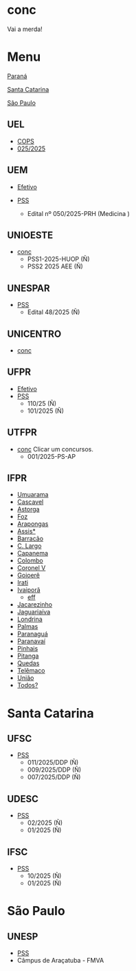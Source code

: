 # conc
Vai a merda!

# Menu
[Paraná](https://github.com/rafauem/conc/#UEL)

[Santa Catarina](https://github.com/rafauem/conc/#UFSC)

[São Paulo](https://github.com/rafauem/conc/#UNESP)

## UEL
- [COPS](https://www.cops.uel.br/)
- [025/2025](https://www.cops.uel.br/v2/Selecao/DetalharSelecao/Selecao/367) 

## UEM
- [Efetivo](https://prh.uem.br/res/concurso-publico-docente-novo)
  
- [PSS](https://prh.uem.br/res/em-andamento-docentes)

    - Edital nº 050/2025-PRH (Medicina )

## UNIOESTE
- [conc](https://concursos.unioeste.br/)
  - PSS1-2025-HUOP (Ñ)
  - PSS2 2025 AEE (Ñ)

## UNESPAR
- [PSS](https://progesp.unespar.edu.br/menu-principal/concursos-publicos)
  - Edital 48/2025 (Ñ)

## UNICENTRO
- [conc](https://www2.unicentro.br/concursos/)

## UFPR
- [Efetivo](https://progepe.ufpr.br/a/concursos/docente/concursos_publicos/concursos.html)
- [PSS](https://progepe.ufpr.br/a/concursos/docente/concursos_publicos/testes_seletivos.html)
  - 110/25 (Ñ)
  - 101/2025 (Ñ)

## UTFPR
- [conc](https://www.utfpr.edu.br/editais) Clicar um concursos.
  - 001/2025-PS-AP

## IFPR
- [Umuarama](https://ifpr.edu.br/umuarama/concursos/professor-substituto/)
- [Cascavel](https://ifpr.edu.br/cascavel/pss-4/)
- [Astorga](https://ifpr.edu.br/astorga/menu-principal/concursos-e-processos-seletivos/)
- [Foz](https://ifpr.edu.br/foz-do-iguacu/pss-professor-substituto/)
- [Arapongas](https://ifpr.edu.br/arapongas/institucional/processos-seletivos/)
- [Assis*](https://ifpr.edu.br/assis-chateaubriand/menu-institucional/gt-pessoas/editais/concursos/)
- [Barracão](https://ifpr.edu.br/barracao/institucional/docinstitucional/concursos-e-processos-seletivos/)
- [C. Largo](https://ifpr.edu.br/campo-largo/concursos-processos-seletivos/pss-professor-substituto/)
- [Capanema](https://ifpr.edu.br/capanema/docinstitucional/editais/)
- [Colombo](https://ifpr.edu.br/colombo/editais-e-portarias/)
- [Coronel V](https://ifpr.edu.br/coronel-vivida/documentos-institucionais/editais/)
- [Goioerê](https://ifpr.edu.br/goioere/docinstitucional/processo-seletivo-pss-professor-substituto/)
- [Irati](https://ifpr.edu.br/irati/documentos-institucionais/editais/)
- [Ivaiporã](https://ifpr.edu.br/trabalhe-no-ifpr/processo-seletivo-simplificado/professor-substituto/)
    - [eff](https://ifpr.edu.br/trabalhe-no-ifpr/concursos-publicos/concursos-publicos-docentes/)
- [Jacarezinho]()
- [Jaguariaíva]()
- [Londrina]()
- [Palmas]()
- [Paranaguá]()
- [Paranavaí]()
- [Pinhais]()
- [Pitanga]()
- [Quedas]()
- [Telêmaco]()
- [União]()
- [Todos?](https://ifpr.edu.br/trabalhe-no-ifpr/processo-seletivo-simplificado/professor-substituto/professor-substituto-2025/)

# Santa Catarina

## UFSC
- [PSS](https://concursos.ufsc.br/)
  - 011/2025/DDP (Ñ)
  - 009/2025/DDP (Ñ)
  - 007/2025/DDP (Ñ)

## UDESC
- [PSS](https://www.udesc.br/concursospublicos/processoseletivos/2025)
  - 02/2025 (Ñ)
  - 01/2025 (Ñ)

## IFSC
- [PSS](https://www.ifsc.edu.br/contratacao-de-professores)
  - 10/2025 (Ñ)
  - 01/2025 (Ñ)

# São Paulo

## UNESP
- [PSS](https://inscricoes.unesp.br/concurso/inscricao-aberta)
- Câmpus de Araçatuba - FMVA

